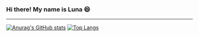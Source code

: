 ### Hi there! My name is Luna 😄
_________________________________________________________________________________________________________________________________________________________________________

[![Anurag's GitHub stats](https://github-readme-stats.vercel.app/api?username=Singularity-1&theme=nightowl)](https://github.com/anuraghazra/github-readme-stats) 
[![Top Langs](https://github-readme-stats.vercel.app/api/top-langs/?username=anuraghazra&layout=compact&theme=nightowl)](https://github.com/anuraghazra/github-readme-stats)
<!--
**Singularity-1/Singularity-1** is a ✨ _special_ ✨ repository because its `README.md` (this file) appears on your GitHub profile.

Here are some ideas to get you started:

- 🔭 I’m currently working on ...
- 🌱 I’m currently learning ...
- 👯 I’m looking to collaborate on ...
- 🤔 I’m looking for help with ...
- 💬 Ask me about ...
- 📫 How to reach me: ...
- 😄 Pronouns: ...
- ⚡ Fun fact: ...
-->
